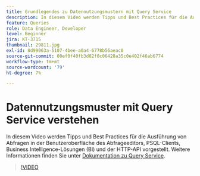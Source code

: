 ```yaml
---
title: Grundlegendes zu Datennutzungsmustern mit Query Service
description: In diesem Video werden Tipps und Best Practices für die Ausführung von Abfragen in der Benutzeroberfläche des Abfrageeditors, PSQL-Clients, Business Intelligence-Lösungen (BI) und der HTTP-API vorgestellt.
feature: Queries
role: Data Engineer, Developer
level: Beginner
jira: KT-3715
thumbnail: 29811.jpg
exl-id: 8d99063a-5107-4bee-a0a4-6778b56aeac0
source-git-commit: 00ef0f40fb3d82f0c06428a35c0e402f46ab6774
workflow-type: tm+mt
source-wordcount: '79'
ht-degree: 7%

---
```


# Datennutzungsmuster mit Query Service verstehen

In diesem Video werden Tipps und Best Practices für die Ausführung von Abfragen in der Benutzeroberfläche des Abfrageeditors, PSQL-Clients, Business Intelligence-Lösungen (BI) und der HTTP-API vorgestellt. Weitere Informationen finden Sie unter [Dokumentation zu Query Service](https://experienceleague.adobe.com/docs/experience-platform/query/home.html?lang=de).

>[!VIDEO](https://video.tv.adobe.com/v/29811?learn=on)
